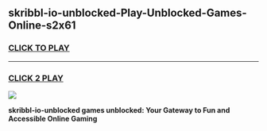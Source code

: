 
## skribbl-io-unblocked-Play-Unblocked-Games-Online-s2x61
<h3>
<a href="https://premium76.site?title=skribbl-io-unblocked&ref=25A">CLICK TO PLAY</a></h3>
<hr>

<h3>
<a href="https://premium76.site?title=skribbl-io-unblocked&ref=25A">CLICK 2 PLAY</a>
  
</h3>

<a href="https://premium76.site?title=skribbl-io-unblocked&ref=25A"><img src="https://clearcache.store/games.png"></a>


**skribbl-io-unblocked games unblocked: Your Gateway to Fun and Accessible Online Gaming**
